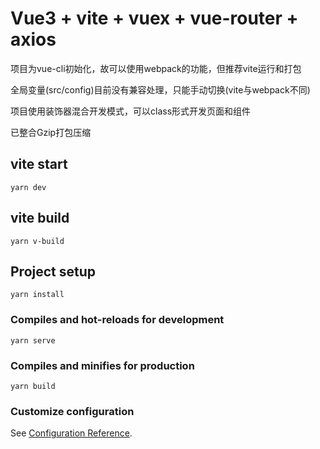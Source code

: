 # Vue3 + vite + vuex + vue-router + axios

项目为vue-cli初始化，故可以使用webpack的功能，但推荐vite运行和打包

全局变量(src/config)目前没有兼容处理，只能手动切换(vite与webpack不同)

项目使用装饰器混合开发模式，可以class形式开发页面和组件

已整合Gzip打包压缩

## vite start
```
yarn dev
```
## vite build
```
yarn v-build
```
## Project setup
```
yarn install
```

### Compiles and hot-reloads for development
```
yarn serve
```

### Compiles and minifies for production
```
yarn build
```

### Customize configuration
See [Configuration Reference](https://cli.vuejs.org/config/).

